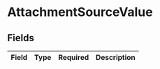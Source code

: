 # AttachmentSourceValue


## Fields

| Field       | Type        | Required    | Description |
| ----------- | ----------- | ----------- | ----------- |
